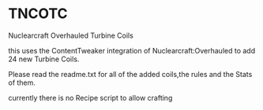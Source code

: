 # TNCOTC
Nuclearcraft Overhauled Turbine Coils

this uses the ContentTweaker integration of Nuclearcraft:Overhauled to add 24 new Turbine Coils.

Please read the readme.txt for all of the added coils,the rules and the Stats of them.

currently there is no Recipe script to allow crafting
